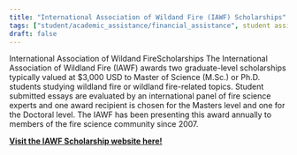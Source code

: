 ```yaml
---
title: "International Association of Wildand Fire (IAWF) Scholarships"
tags: ["student/academic_assistance/financial_assistance", student assistance]
draft: false
---
```


International Association of Wildand FireScholarships
    The International Association of Wildland Fire (IAWF) awards two graduate-level scholarships typically valued at $3,000 USD to Master of Science (M.Sc.) or Ph.D. students studying wildland fire or wildland fire-related topics. Student submitted essays are evaluated by an international panel of fire science experts and one award recipient is chosen for the Masters level and one for the Doctoral level. The IAWF has been presenting this award annually to members of the fire science community since 2007.

[**Visit the IAWF Scholarship website here!**](https://www.iawfonline.org/scholarships/)

